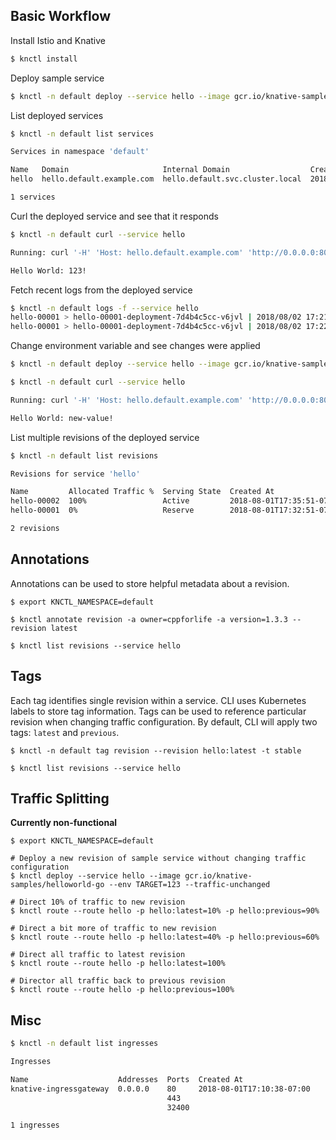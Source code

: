 ## Basic Workflow

Install Istio and Knative

```bash
$ knctl install
```

Deploy sample service

```bash
$ knctl -n default deploy --service hello --image gcr.io/knative-samples/helloworld-go --env TARGET=123
```

List deployed services

```bash
$ knctl -n default list services

Services in namespace 'default'

Name   Domain                     Internal Domain                  Created At
hello  hello.default.example.com  hello.default.svc.cluster.local  2018-08-01T17:35:51-07:00

1 services
```

Curl the deployed service and see that it responds

```bash
$ knctl -n default curl --service hello

Running: curl '-H' 'Host: hello.default.example.com' 'http://0.0.0.0:80'

Hello World: 123!
```

Fetch recent logs from the deployed service

```bash
$ knctl -n default logs -f --service hello
hello-00001 > hello-00001-deployment-7d4b4c5cc-v6jvl | 2018/08/02 17:21:51 Hello world sample started.
hello-00001 > hello-00001-deployment-7d4b4c5cc-v6jvl | 2018/08/02 17:22:04 Hello world received a request.
```

Change environment variable and see changes were applied

```bash
$ knctl -n default deploy --service hello --image gcr.io/knative-samples/helloworld-go --env TARGET=new-value

$ knctl -n default curl --service hello

Running: curl '-H' 'Host: hello.default.example.com' 'http://0.0.0.0:80'

Hello World: new-value!
```

List multiple revisions of the deployed service

```bash
$ knctl -n default list revisions

Revisions for service 'hello'

Name         Allocated Traffic %  Serving State  Created At
hello-00002  100%                 Active         2018-08-01T17:35:51-07:00
hello-00001  0%                   Reserve        2018-08-01T17:32:51-07:00

2 revisions
```

## Annotations

Annotations can be used to store helpful metadata about a revision.

```
$ export KNCTL_NAMESPACE=default

$ knctl annotate revision -a owner=cppforlife -a version=1.3.3 --revision latest

$ knctl list revisions --service hello
```

## Tags

Each tag identifies single revision within a service. CLI uses Kubernetes labels to store tag information. Tags can be used to reference particular revision when changing traffic configuration. By default, CLI will apply two tags: `latest` and `previous`.

```
$ knctl -n default tag revision --revision hello:latest -t stable

$ knctl list revisions --service hello
```

## Traffic Splitting

**Currently non-functional**

```
$ export KNCTL_NAMESPACE=default

# Deploy a new revision of sample service without changing traffic configuration
$ knctl deploy --service hello --image gcr.io/knative-samples/helloworld-go --env TARGET=123 --traffic-unchanged

# Direct 10% of traffic to new revision
$ knctl route --route hello -p hello:latest=10% -p hello:previous=90%

# Direct a bit more of traffic to new revision
$ knctl route --route hello -p hello:latest=40% -p hello:previous=60%

# Direct all traffic to latest revision
$ knctl route --route hello -p hello:latest=100%

# Director all traffic back to previous revision
$ knctl route --route hello -p hello:previous=100%
```

## Misc

```bash
$ knctl -n default list ingresses

Ingresses

Name                    Addresses  Ports  Created At
knative-ingressgateway  0.0.0.0    80     2018-08-01T17:10:38-07:00
                                   443
                                   32400

1 ingresses
```
